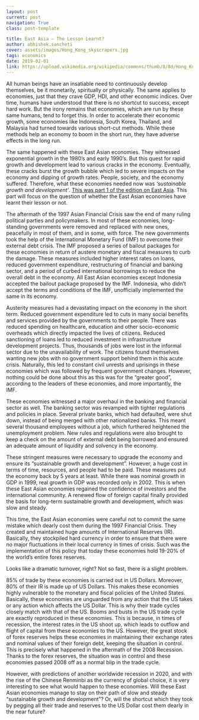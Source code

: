 ```yaml
---
layout: post
current: post
navigation: True
class: post-template

title: East Asia – The Lesson Learnt?
author: abhishek.sancheti
cover: assets/images/Hong_Kong_skyscrapers.jpg
tags: economics
date: 2019-02-01
link: https://upload.wikimedia.org/wikipedia/commons/thumb/8/8d/Hong_Kong_skyscrapers_in_a_night_of_typhoon.jpg/1024px-Hong_Kong_skyscrapers_in_a_night_of_typhoon.jpg
---
```

All human beings have an insatiable need to continuously develop themselves, be it monetarily, spiritually or physically. The same applies to economies, just that they crave GDP, HDI, and other economic indices. Over time, humans have understood that there is no shortcut to success, except hard work. But the irony remains that economies, which are run by these same humans, tend to forget this. In order to accelerate their economic growth, some economies like Indonesia, South Korea, Thailand, and Malaysia had turned towards various short-cut methods. While these methods help an economy to boom in the short run, they have adverse effects in the long run.

The same happened with these East Asian economies. They witnessed exponential growth in the 1980’s and early 1990’s. But this quest for rapid growth and development lead to various cracks in the economy. Eventually, these cracks burst the growth bubble which led to severe impacts on the economy and dipping of growth rates. People, society, and the economy suffered. Therefore, what these economies needed now was <i>‘sustainable growth and development’</i>. [This was part 1 of the edition on East Asia](https://thepangean.com/East-Asia-Growth-in-a-Bubble). This part will focus on the question of whether the East Asian economies have learnt their lesson or not.

The aftermath of the 1997 Asian Financial Crisis saw the end of many ruling political parties and policymakers. In most of these economies, long-standing governments were removed and replaced with new ones, peacefully in most of them, and in some, with force. The new governments took the help of the International Monetary Fund (IMF) to overcome their external debt crisis. The IMF proposed a series of bailout packages for these economies in return of austere monetary and fiscal measures to curb the damage. These measures included higher interest rates on loans, reduced government expenditure, restructuring of financial and banking sector, and a period of curbed international borrowings to reduce the overall debt in the economy. All East Asian economies except Indonesia accepted the bailout package proposed by the IMF. Indonesia, who didn’t accept the terms and conditions of the IMF, unofficially implemented the same in its economy.

Austerity measures had a devastating impact on the economy in the short term. Reduced government expenditure led to cuts in many social benefits and services provided by the governments to their people. There was reduced spending on healthcare, education and other socio-economic overheads which directly impacted the lives of citizens. Reduced sanctioning of loans led to reduced investment in infrastructure development projects. Thus, thousands of jobs were lost in the informal sector due to the unavailability of work. The citizens found themselves wanting new jobs with no government support behind them in this acute crisis. Naturally, this led to constant civil unrests and uprisings in these economies which was followed by frequent government changes. However, nothing could be done about this as this was for the “greater good”, according to the leaders of these economies, and more importantly, the IMF.

These economies witnessed a major overhaul in the banking and financial sector as well. The banking sector was revamped with tighter regulations and policies in place. Several private banks, which had defaulted, were shut down, instead of being merged with other nationalized banks. This meant several thousand employees without a job, which furthered heightened the unemployment problem. New rules and regulations were also brought to keep a check on the amount of external debt being borrowed and ensured an adequate amount of liquidity and solvency in the economy.

These stringent measures were necessary to upgrade the economy and ensure its “sustainable growth and development”. However, a huge cost in terms of time, resources, and people had to be paid. These measures put the economy back by 5 years at least. While there was nominal growth in GDP in 1999, real growth in GDP was recorded only in 2002. This is when these East Asian economies regained the confidence of investors and the international community. A renewed flow of foreign capital finally provided the basis for long-term sustainable growth and development, which was slow and steady.

This time, the East Asian economies were careful not to commit the same mistake which dearly cost them during the 1997 Financial Crisis. They created and maintained huge amounts of International Reserves (IR). Basically, they stockpiled hard currency in order to ensure that there were no major fluctuations in their local currency in times of crisis. Such was the implementation of this policy that today these economies hold 19-20% of the world’s entire forex reserves.

Looks like a dramatic turnover, right? Not so fast, there is a slight problem.

85% of trade by these economies is carried out in US Dollars. Moreover, 80% of their IR is made up of US Dollars. This makes these economies highly vulnerable to the monetary and fiscal policies of the United States. Basically, these economies are unguarded from any action that the US takes or any action which affects the US Dollar. This is why their trade cycles closely match with that of the US. Booms and busts in the US trade cycle are exactly reproduced in these economies. This is because, in times of recession, the interest rates in the US shoot up, which leads to outflow and flight of capital from these economies to the US. However, the great stock of forex reserves helps these economies in maintaining their exchange rates and nominal values of their foreign debt, keeping the situation in control. This is precisely what happened in the aftermath of the 2008 Recession. Thanks to the forex reserves, the situation was in control and these economies passed 2008 off as a normal blip in the trade cycle.

However, with predictions of another worldwide recession in 2020, and with the rise of the Chinese Renminbi as the currency of global choice, it is very interesting to see what would happen to these economies. Will these East Asian economies manage to stay on their path of slow and steady “sustainable growth and development”? Or, will the shortcut which they took by pegging all their trade and reserves to the US Dollar cost them dearly in the near future?
